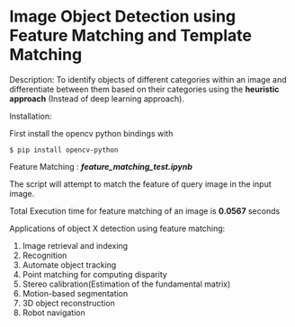 # Image Object Detection using Feature Matching and Template Matching

Description: To identify objects of different categories within an image and differentiate between them based on their categories using the <b>heuristic approach</b> (Instead of deep learning approach).

Installation:

First install the opencv python bindings with
```
$ pip install opencv-python
```
Feature Matching : <b><i>feature_matching_test.ipynb</i></b>

The script will attempt to match the feature of query image in the input image.

Total Execution time for feature matching of an image is <b>0.0567</b> seconds

Applications of object X detection using feature matching:

<ol>
	<li>Image retrieval and indexing</li>
	<li>Recognition</li>
	<li>Automate object tracking</li>
    <li>Point matching for computing disparity</li>
    <li>Stereo calibration(Estimation of the fundamental matrix)</li>
    <li>Motion-based segmentation</li>
    <li>3D object reconstruction</li>
    <li>Robot navigation</li>
</ol>
